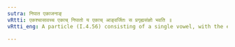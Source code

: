 ```yaml
---
sutra: निपात एकाजनाङ्
vRtti: एकश्चासावच्च एकाच् निपातो य एकाच् आङ्वर्जितः स प्रगृह्यसंज्ञो भवति ॥
vRtti_eng: A particle (I.4.56) consisting of a single vowel, with the exception of the particle आङ् is a _Pragrihya_.

---
```


